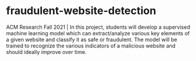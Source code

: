 # fraudulent-website-detection
ACM Research Fall 2021 | In this project, students will develop a supervised machine learning model which can extract/analyze various key elements of a given website and classify it as safe or fraudulent. The model will be trained to recognize the various indicators of a malicious website and should ideally improve over time.
